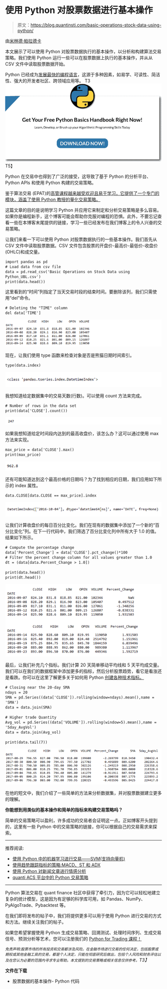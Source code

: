 # 使用 Python 对股票数据进行基本操作

> 原文：<https://blog.quantinsti.com/basic-operations-stock-data-using-python/>

由[米林德·帕拉德卡](https://www.linkedin.com/in/milind-paradkar-b37292107/)

本文展示了可以使用 Python 对股票数据执行的基本操作，以分析和构建算法交易策略。我们使用 Python 运行一些可以在股票数据上执行的基本操作，并从从 CSV 文件中读取股票数据开始。

Python 已经成为[发展最快的编程语言](http://www.techrepublic.com/article/which-is-the-fastest-growing-programming-language-hint-its-not-javascript/#ftag=RSS56d97e7)，这源于多种因素，如易学、可读性、简洁性、强大的开发者社区、跨领域应用等。
T3![Python Handbook](img/740388889e6405dfac04c53fbf13b051.png)T5】

Python 在交易中也得到了广泛的接受，这导致了基于 Python 的分析平台、Python APIs 和使用 Python 构建的交易策略。

鉴于算法交易 (EPAT)的[高管课程越来越受欢迎且易于学习，它提供了一个专门的模块，涵盖了使用 Python 教授的量化交易策略。](https://www.quantinsti.com/epat)

这篇文章的目的是说明学习 Python 并应用它来制定和分析交易策略是多么容易。如果你是编程新手，这个博客可能会帮助你克服对编程的恐惧。此外，不要忘记查看一些在本博客末尾提供的链接，学习一些已经发布在我们博客上的令人兴奋的交易策略。

让我们来看一下可以使用 Python 对股票数据执行的一些基本操作。我们首先从 CSV 文件中读取股票数据。CSV 文件包含股票的开盘价-最高价-最低价-收盘价(OHLC)和成交量。

```
import pandas as pd
# Load data from csv file
data = pd.read_csv('Basic Operations on Stock Data using Python_UBL.csv')
print(data.head())

```

这里看到的“时间”列指定了当天交易时段的结束时间。要删除该列，我们只需使用“del”命令。

```
# Deleting the "TIME" column
del data['TIME']
```

![](img/3ed6c6165bee8482904d06b04e5bb0b7.png)

现在，让我们使用 type 函数来检查对象是否是熊猫日期时间索引。

```
type(data.index)
```

![](img/97b0da403993683a08c49973731b4d46.png)

我想知道给定数据集中的交易天数(行数)。可以使用 count 方法来完成。

```
# Number of rows in the data set
print(data['CLOSE'].count())
```

![](img/da86e19bc73f53f12e60897960d9c6c8.png)

如果我想知道给定时间段内达到的最高收盘价，该怎么办？这可以通过使用 max 方法来实现。

```
max_price = data['CLOSE'].max()
print(max_price)
```

![](img/33e81bfdfe7944aebd1a05ae02bf22ea.png)

还有可能知道达到这个最高价格的日期吗？为了找到相应的日期，我们应用如下所示的 index 属性。

```
data.CLOSE[data.CLOSE == max_price].index
```

![](img/9c405e6d820ab1dd5d3ae2dca580f32f.png)

让我们计算收盘价的每日百分比变化。我们在现有的数据集中添加了一个新的“百分比变化”列。在下一行代码中，我们筛选了百分比变化列中所有大于 1.0 的值。结果如下所示。

```
# Compute the percentage change
data['Percent_Change'] = data['CLOSE'].pct_change()*100
# Filter the percent change column for all values greater than 1.0
dt = (data[data.Percent_Change > 1.0])

print(data.head())
print(dt.head())
```

![](img/b832e17fc10ab8f194c5cdbffba8982b.png)

最后，让我们补充几个指标。我们计算 20 天简单移动平均线和 5 天平均成交量。我们可以在我们的数据框架中添加更多的指标，然后分析股票趋势，看它是看涨还是看跌。你可以在这里了解更多关于如何用 Python [创建各种技术指标。](https://blog.quantinsti.com/build-technical-indicators-in-python/)

```
# Closing near the 20-day SMA
ndays = 20
SMA = pd.Series((data['CLOSE']).rolling(window=ndays).mean(),name = 'SMA')
data = data.join(SMA)

# Higher trade Quantity
Avg_vol = pd.Series((data['VOLUME']).rolling(window=5).mean(),name = '5day_AvgVol')
data = data.join(Avg_vol)

print(data.tail(7))
```

![](img/1cc5aff1293e4de6946c69184f720ec1.png)

在他的短文中，我们介绍了一些简单的方法来分析数据集，并对股票数据建立更多的理解。

**你能想到用类似的基本操作和简单的指标来构建交易策略吗？**

简单的交易策略可以盈利，许多成功的交易者会证明这一点。正如博客开头提到的，这里有一些 Python 中的交易策略的链接，你可以根据自己的交易需求来探索。

* * *

推荐阅读:

*   [使用 Python 中的机器学习进行交易——SVM(支持向量机)](https://blog.quantinsti.com/trading-using-machine-learning-python-svm-support-vector-machine/)
*   [使用趋势跟踪指标的策略:MACD、ST 和 ADX](https://blog.quantinsti.com/strategy-using-trend-following-indicators-macd-st-adx/)
*   [使用 Python 对新闻文章进行情感分析](https://blog.quantinsti.com/sentiment-analysis-news-python/)
*   [quanti ACS 平台中的 Python 交易策略](https://blog.quantinsti.com/python-trading-strategy-quantiacs-platform/)

* * *

Python 算法交易在 quant finance 社区中获得了牵引力，因为它可以轻松地建立复杂的统计模型，这是因为有足够的科学库可用，如 Pandas、NumPy、PyAlgoTrade、Pybacktest 等。

在我们即将发布的帖子中，我们将提供更多可以用于使用 Python 进行交易的方式和方法。继续关注我们的帖子。

如果您希望掌握使用 Python 生成交易策略、回溯测试、处理时间序列、生成交易信号、预测分析等艺术，您可以注册我们的 [Python for Trading 课程！](https://quantra.quantinsti.com/course/python-for-trading)

*<small>免责声明:股票市场的所有投资和交易都涉及风险。在金融市场进行交易的任何决定，包括股票或期权或其他金融工具的交易，都是个人决定，只能在彻底研究后做出，包括个人风险和财务评估以及在您认为必要的范围内寻求专业帮助。本文提到的交易策略或相关信息仅供参考。</small>T3】*

**文件在下载**

*   股票数据的基本操作- Python 代码
